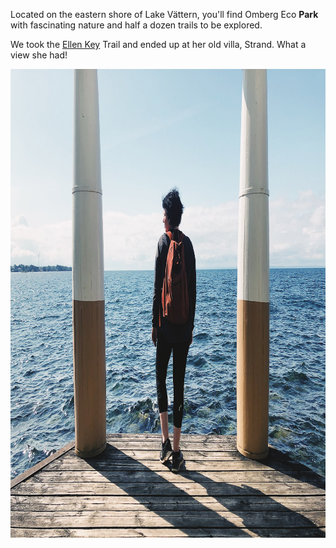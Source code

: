 ---
---

Located on the eastern shore of Lake Vättern, you'll find Omberg Eco **Park** with fascinating nature and half a dozen trails to be explored.

We took the [Ellen Key](https://en.wikipedia.org/wiki/Ellen_Key) Trail and ended up at her old villa, Strand. What a view she had! 

<img src="/images/ellen-keys-strand.jpg" alt="A woman dressed for hiking, wearing a rucksack, looking out over a lake affected by a moderate breeze." width="1000" height="750" />

